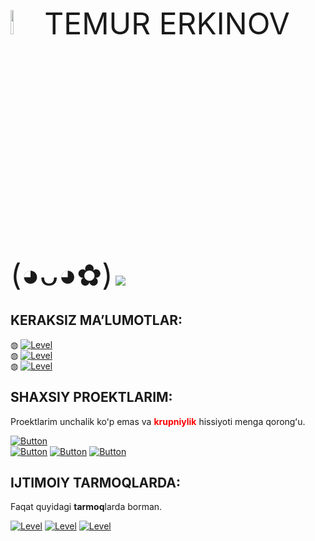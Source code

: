<img src="https://te.legra.ph/file/ce5a5d154736726e05c40.png" width="10%"> <font size="10px">TEMUR ERKINOV (◕ᴗ◕✿)</font>
<img src="https://te.legra.ph/file/08c6a5f79f0871f7d6196.png">

## KERAKSIZ MAʼLUMOTLAR:
◍ <a href='https://github.com/Netuzb'><img src='https://img.shields.io/badge/Dasturlash boʻyicha:- Python, PHP, HTML, CSS-red?style=flat-square' alt='Level'></a><br>
◍ <a href='https://github.com/Netuzb'><img src='https://img.shields.io/badge/Grafika boʻyicha:- Procreate, IbisPaint, Painter-red?style=flat-square' alt='Level'></a><br>
◍ <a href='https://github.com/Netuzb'><img src='https://img.shields.io/badge/Hobbilarim:- Musiqa eshitish, Art ishlari, Oʻyinlar-red?style=flat-square' alt='Level'></a>

## SHAXSIY PROEKTLARIM:
Proektlarim unchalik koʻp emas va <b><font color="red">krupniylik</font></b> hissiyoti menga qorongʻu.

[![Button](https://badgen.net/badge/UMod/UMod-Userbot/red?icon=telegram&label)](https://t.me/umodules)<br>
[![Button](https://badgen.net/badge/Soso/Soso-Userbot/red?icon=telegram&label)](https://github.com/Netuzb/sosi)
[![Button](https://badgen.net/badge/XueArts/XueArts-My-Works/red?icon=slack&label)](https://t.me/xueart)
[![Button](https://badgen.net/badge/Apex-Legends-Mobile-chat/Apex-Legends-Mobile-chat/red?icon=telegram&label)](https://t.me/APEXLEGENDS_MOBILE_CHAT)

## IJTIMOIY TARMOQLARDA:
Faqat quyidagi <b>tarmoq</b>larda borman.

<a href='https://instagram.com/_temur.erkinov'><img src='https://img.shields.io/badge/Instagram-_temur.erkinov-orange?style=flat-square' alt='Level'></a>
<a href='https://telegram.me/netuzb'><img src='https://img.shields.io/badge/Telegram-@netuzb-orange?style=flat-square' alt='Level'></a>
<a href='https://github.com/Netuzb'><img src='https://img.shields.io/badge/Github-Netuzb-orange?style=flat-square' alt='Level'></a>
